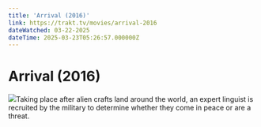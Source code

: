 ```yaml
---
title: 'Arrival (2016)' 
link: https://trakt.tv/movies/arrival-2016
dateWatched: 03-22-2025
dateTime: 2025-03-23T05:26:57.000000Z
---
```

# Arrival (2016)

![](https://walter-r2.trakt.tv/images/movies/000/210/803/fanarts/thumb/80a1bbc415.jpg)Taking place after alien crafts land around the world, an expert linguist is recruited by the military to determine whether they come in peace or are a threat.